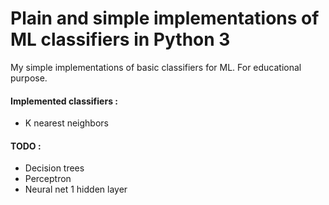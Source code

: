 # Plain and simple implementations of ML classifiers in Python 3

My simple implementations of basic classifiers for ML.
For educational purpose.

#### Implemented classifiers :

- K nearest neighbors

#### TODO :

- Decision trees
- Perceptron
- Neural net 1 hidden layer
